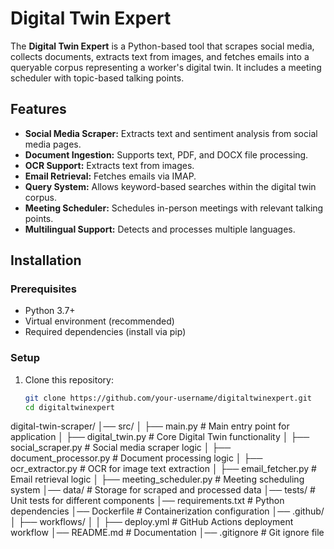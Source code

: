 # Digital Twin Expert

The **Digital Twin Expert** is a Python-based tool that scrapes social media, collects documents, extracts text from images, and fetches emails into a queryable corpus representing a worker's digital twin. It includes a meeting scheduler with topic-based talking points.

## Features

- **Social Media Scraper:** Extracts text and sentiment analysis from social media pages.
- **Document Ingestion:** Supports text, PDF, and DOCX file processing.
- **OCR Support:** Extracts text from images.
- **Email Retrieval:** Fetches emails via IMAP.
- **Query System:** Allows keyword-based searches within the digital twin corpus.
- **Meeting Scheduler:** Schedules in-person meetings with relevant talking points.
- **Multilingual Support:** Detects and processes multiple languages.

## Installation

### Prerequisites

- Python 3.7+
- Virtual environment (recommended)
- Required dependencies (install via pip)

### Setup

1. Clone this repository:
   ```sh
   git clone https://github.com/your-username/digitaltwinexpert.git
   cd digitaltwinexpert


digital-twin-scraper/
│── src/
│   ├── main.py                 # Main entry point for application
│   ├── digital_twin.py          # Core Digital Twin functionality
│   ├── social_scraper.py        # Social media scraper logic
│   ├── document_processor.py    # Document processing logic
│   ├── ocr_extractor.py         # OCR for image text extraction
│   ├── email_fetcher.py         # Email retrieval logic
│   ├── meeting_scheduler.py     # Meeting scheduling system
│── data/                        # Storage for scraped and processed data
│── tests/                       # Unit tests for different components
│── requirements.txt             # Python dependencies
│── Dockerfile                   # Containerization configuration
│── .github/
│   ├── workflows/
│   │   ├── deploy.yml           # GitHub Actions deployment workflow
│── README.md                    # Documentation
│── .gitignore                    # Git ignore file
